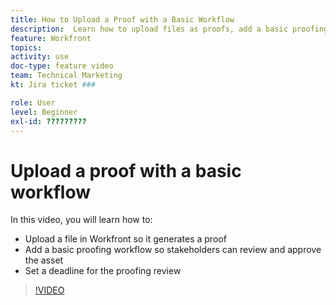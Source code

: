 ```yaml
---
title: How to Upload a Proof with a Basic Workflow
description:  Learn how to upload files as proofs, add a basic proofing workflow for stakeholder review and approval, and set deadlines for proofing review in [!DNL Workfront].
feature: Workfront
topics: 
activity: use
doc-type: feature video
team: Technical Marketing
kt: Jira ticket ###

role: User
level: Beginner
exl-id: ?????????
---
```

# Upload a proof with a basic workflow

In this video, you will learn how to:

* Upload a file in Workfront so it generates a proof
* Add a basic proofing workflow so stakeholders can review and approve the asset
* Set a deadline for the proofing review

>[!VIDEO](https://video.tv.adobe.com/v/335132/?quality=12)
